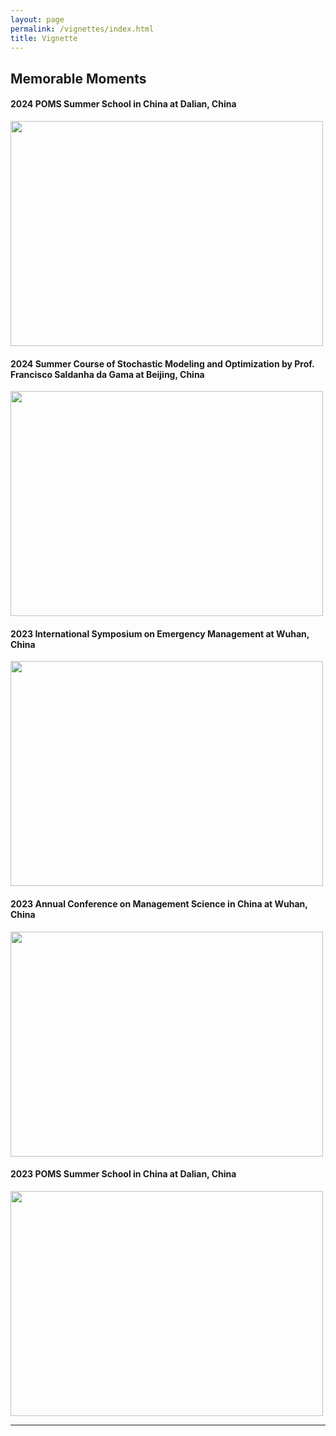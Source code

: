 ```yaml
---
layout: page
permalink: /vignettes/index.html
title: Vignette
---
```


## Memorable Moments

#### 2024 POMS Summer School in China at Dalian, China

<img src="{{ site.url }}/images/POM24.jpg" width="500" height="360">

<br>

#### 2024 Summer Course of Stochastic Modeling and Optimization by Prof. Francisco Saldanha da Gama at Beijing, China

<img src="{{ site.url }}/images/SMO23.jpg" width="500" height="360">

<br>

#### 2023 International Symposium on Emergency Management at Wuhan, China

<img src="{{ site.url }}/images/EM23.jpg" width="500" height="360">

<br>

#### 2023 Annual Conference on Management Science in China at Wuhan, China

<img src="{{ site.url }}/images/MS23.jpg" width="500" height="360">

<br> 

#### 2023 POMS Summer School in China at Dalian, China

<img src="{{ site.url }}/images/POMS23.jpg" width="500" height="360">

<br>

---
